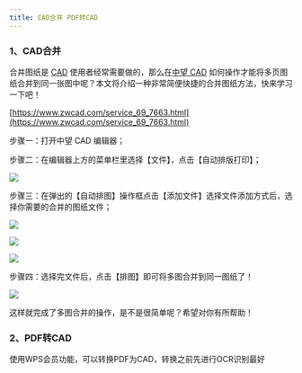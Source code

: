 ```yaml
---
title: CAD合并 PDF转CAD
---
```




### 1、CAD合并



合并图纸是 [CAD](https://www.zwcad.com/) 使用者经常需要做的，那么在[中望 CAD](https://www.zwcad.com/) 如何操作才能将多页图纸合并到同一张图中呢？本文将介绍一种非常简便快捷的合并图纸方法，快来学习一下吧！



[https://www.zwcad.com/service_69_7663.html](https://www.zwcad.com/service_69_7663.html)



步骤一：打开中望 CAD 编辑器；

步骤二：在编辑器上方的菜单栏里选择【文件】，点击【自动排版打印】；

![](https://www.zwcad.com/uploadfile/content/2021/01/5ffe971b44e17.jpg)

步骤三：在弹出的【自动排图】操作框点击【添加文件】选择文件添加方式后，选择你需要的合并的图纸文件；

![](https://www.zwcad.com/uploadfile/content/2021/01/5ffe975c0ccae.jpg)

![](https://www.zwcad.com/uploadfile/content/2021/01/5ffe9782e40de.png)

![](https://www.zwcad.com/uploadfile/content/2021/01/5ffe97ad52efb.png)

步骤四：选择完文件后，点击【排图】即可将多图合并到同一图纸了！

![](https://www.zwcad.com/uploadfile/content/2021/01/5ffe97d1e6287.png)

这样就完成了多图合并的操作，是不是很简单呢？希望对你有所帮助！



### 2、PDF转CAD

使用WPS会员功能，可以转换PDF为CAD，转换之前先进行OCR识别最好

